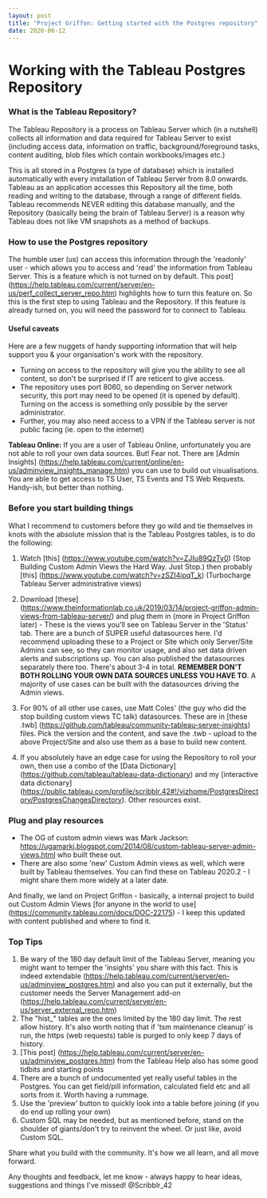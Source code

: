 ```yaml
---
layout: post
title: "Project Griffon: Getting started with the Postgres repository"
date: 2020-06-12
---
```


# Working with the Tableau Postgres Repository

### What is the Tableau Repository?

The Tableau Repository is a process on Tableau Server which (in a nutshell) collects all information and data required for Tableau Server to exist (including access data, information on traffic, background/foreground tasks, content auditing, blob files which contain workbooks/images etc.)

This is all stored in a Postgres (a type of database) which is installed automatically with every installation of Tableau Server from 8.0 onwards. Tableau as an application accesses this Repository all the time, both reading and writing to the database, through a range of different fields. Tableau recommends NEVER editing this database manually, and the Repository (basically being the brain of Tableau Server) is a reason why Tableau does not like VM snapshots as a method of backups.

### How to use the Postgres repository

The humble user (us) can access this information through the 'readonly' user - which allows you to access and 'read' the information from Tableau Server. This is a feature which is not turned on by default. This post](https://help.tableau.com/current/server/en-us/perf_collect_server_repo.htm) highlights how to turn this feature on. So this is the first step to using Tableau and the Repository. If this feature is already turned on, you will need the password for to connect to Tableau.

#### Useful caveats
Here are a few nuggets of handy supporting information that will help support you & your organisation's work with the repository.
- Turning on access to the repository will give you the ability to see all content, so don't be surprised if IT are reticent to give access.
- The repository uses port 8060, so depending on Server network security, this port may need to be opened (it is opened by default). Turning on the access is something only possible by the server administrator. 
- Further, you may also need access to a VPN if the Tableau server is not public facing (ie. open to the internet)

**Tableau Online:**
If you are a user of Tableau Online, unfortunately you are not able to roll your own data sources. But! Fear not. 
There are [Admin Insights] (https://help.tableau.com/current/online/en-us/adminview_insights_manage.htm) you can use to build out visualisations. You are able to get access to TS User, TS Events and TS Web Requests. Handy-ish, but better than nothing.


### Before you start building things

What I recommend to customers before they go wild and tie themselves in knots with the absolute mission that is the Tableau Postgres tables, is to do the following:

1. Watch [this] (https://www.youtube.com/watch?v=ZJIu89QzTy0) (Stop Building Custom Admin Views the Hard Way. Just Stop.) then probably [this] (https://www.youtube.com/watch?v=zSZI4ipqT_k) (Turbocharge Tableau Server administrative views)

2. Download [these] (https://www.theinformationlab.co.uk/2019/03/14/project-griffon-admin-views-from-tableau-server/) and plug them in (more in Project Griffon later) - These is the views you'll see on Tableau Server in the 'Status' tab. There are a bunch of SUPER useful datasources here. I'd recommend uploading these to a Project or Site which only Server/Site Admins can see, so they can monitor usage, and also set data driven alerts and subscriptions up. You can also published the datasources separately there too. There's about 3-4 in total. **REMEMBER DON'T BOTH ROLLING YOUR OWN DATA SOURCES UNLESS YOU HAVE TO**. A majority of use cases can be built with the datasources driving the Admin views.
3. For 90% of all other use cases, use Matt Coles' (the guy who did the stop building custom views TC talk) datasources. These are in [these .twb] (https://github.com/tableau/community-tableau-server-insights) files. Pick the version and the content, and save the .twb - upload to the above Project/Site and also use them as a base to build new content.
4. If you absolutely have an edge case for using the Repository to roll your own, then use a combo of the [Data Dictionary] (https://github.com/tableau/tableau-data-dictionary) and my [interactive data dictionary] (https://public.tableau.com/profile/scribblr.42#!/vizhome/PostgresDirectory/PostgresChangesDirectory). Other resources exist.

### Plug and play resources

- The OG of custom admin views was Mark Jackson: https://ugamarkj.blogspot.com/2014/08/custom-tableau-server-admin-views.html who built these out.
- There are also some 'new' Custom Admin views as well, which were built by Tableau themselves. You can find these on Tableau 2020.2 - I might share them more widely at a later date.

And finally, we land on Project Griffon - basically, a internal project to build out Custom Admin Views [for anyone in the world to use] (https://community.tableau.com/docs/DOC-22175) - I keep this updated with content published and where to find it.

### Top Tips

1. Be wary of the 180 day default limit of the Tableau Server, meaning you might want to temper the 'insights' you share with this fact. This is indeed extendable (https://help.tableau.com/current/server/en-us/adminview_postgres.htm) and also you can put it externally, but the customer needs the Server Management add-on (https://help.tableau.com/current/server/en-us/server_external_repo.htm)
2. The "hist_" tables are the ones limited by the 180 day limit. The rest allow history. It's also worth noting that if 'tsm maintenance cleanup' is run, the https (web requests) table is purged to only keep 7 days of history.
3. [This post] (https://help.tableau.com/current/server/en-us/adminview_postgres.htm) from the Tableau Help also has some good tidbits and starting points
4. There are a bunch of undocumented yet really useful tables in the Postgres. You can get field/pill information, calculated field etc and all sorts from it. Worth having a rummage.
5. Use the 'preview' button to quickly look into a table before joining (if you do end up rolling your own)
6. Custom SQL may be needed, but as mentioned before, stand on the shoulder of giants/don't try to reinvent the wheel. Or just like, avoid Custom SQL.

Share what you build with the community. It's how we all learn, and all move forward.

Any thoughts and feedback, let me know - always happy to hear ideas, suggestions and things I've missed! @Scribblr_42
